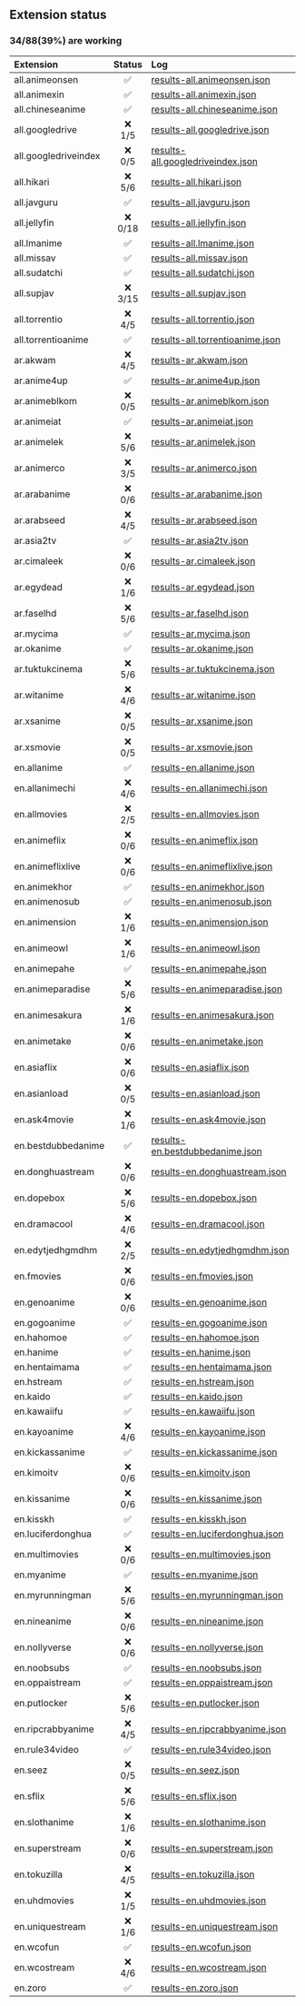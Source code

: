 ## Extension status

### 34/88(39%) are working

| Extension            |  Status   | Log                                                                                                                                       |
| :------------------- | :-------: | :---------------------------------------------------------------------------------------------------------------------------------------- |
| all.animeonsen       |     ✅     | [results-all.animeonsen.json](https://raw.githubusercontent.com/ahmedgamal17/aet/results/results/results-all.animeonsen.json)             |
| all.animexin         |     ✅     | [results-all.animexin.json](https://raw.githubusercontent.com/ahmedgamal17/aet/results/results/results-all.animexin.json)                 |
| all.chineseanime     |     ✅     | [results-all.chineseanime.json](https://raw.githubusercontent.com/ahmedgamal17/aet/results/results/results-all.chineseanime.json)         |
| all.googledrive      | ❌<br>1/5  | [results-all.googledrive.json](https://raw.githubusercontent.com/ahmedgamal17/aet/results/results/results-all.googledrive.json)           |
| all.googledriveindex | ❌<br>0/5  | [results-all.googledriveindex.json](https://raw.githubusercontent.com/ahmedgamal17/aet/results/results/results-all.googledriveindex.json) |
| all.hikari           | ❌<br>5/6  | [results-all.hikari.json](https://raw.githubusercontent.com/ahmedgamal17/aet/results/results/results-all.hikari.json)                     |
| all.javguru          |     ✅     | [results-all.javguru.json](https://raw.githubusercontent.com/ahmedgamal17/aet/results/results/results-all.javguru.json)                   |
| all.jellyfin         | ❌<br>0/18 | [results-all.jellyfin.json](https://raw.githubusercontent.com/ahmedgamal17/aet/results/results/results-all.jellyfin.json)                 |
| all.lmanime          |     ✅     | [results-all.lmanime.json](https://raw.githubusercontent.com/ahmedgamal17/aet/results/results/results-all.lmanime.json)                   |
| all.missav           |     ✅     | [results-all.missav.json](https://raw.githubusercontent.com/ahmedgamal17/aet/results/results/results-all.missav.json)                     |
| all.sudatchi         |     ✅     | [results-all.sudatchi.json](https://raw.githubusercontent.com/ahmedgamal17/aet/results/results/results-all.sudatchi.json)                 |
| all.supjav           | ❌<br>3/15 | [results-all.supjav.json](https://raw.githubusercontent.com/ahmedgamal17/aet/results/results/results-all.supjav.json)                     |
| all.torrentio        | ❌<br>4/5  | [results-all.torrentio.json](https://raw.githubusercontent.com/ahmedgamal17/aet/results/results/results-all.torrentio.json)               |
| all.torrentioanime   |     ✅     | [results-all.torrentioanime.json](https://raw.githubusercontent.com/ahmedgamal17/aet/results/results/results-all.torrentioanime.json)     |
| ar.akwam             | ❌<br>4/5  | [results-ar.akwam.json](https://raw.githubusercontent.com/ahmedgamal17/aet/results/results/results-ar.akwam.json)                         |
| ar.anime4up          |     ✅     | [results-ar.anime4up.json](https://raw.githubusercontent.com/ahmedgamal17/aet/results/results/results-ar.anime4up.json)                   |
| ar.animeblkom        | ❌<br>0/5  | [results-ar.animeblkom.json](https://raw.githubusercontent.com/ahmedgamal17/aet/results/results/results-ar.animeblkom.json)               |
| ar.animeiat          |     ✅     | [results-ar.animeiat.json](https://raw.githubusercontent.com/ahmedgamal17/aet/results/results/results-ar.animeiat.json)                   |
| ar.animelek          | ❌<br>5/6  | [results-ar.animelek.json](https://raw.githubusercontent.com/ahmedgamal17/aet/results/results/results-ar.animelek.json)                   |
| ar.animerco          | ❌<br>3/5  | [results-ar.animerco.json](https://raw.githubusercontent.com/ahmedgamal17/aet/results/results/results-ar.animerco.json)                   |
| ar.arabanime         | ❌<br>0/6  | [results-ar.arabanime.json](https://raw.githubusercontent.com/ahmedgamal17/aet/results/results/results-ar.arabanime.json)                 |
| ar.arabseed          | ❌<br>4/5  | [results-ar.arabseed.json](https://raw.githubusercontent.com/ahmedgamal17/aet/results/results/results-ar.arabseed.json)                   |
| ar.asia2tv           |     ✅     | [results-ar.asia2tv.json](https://raw.githubusercontent.com/ahmedgamal17/aet/results/results/results-ar.asia2tv.json)                     |
| ar.cimaleek          | ❌<br>0/6  | [results-ar.cimaleek.json](https://raw.githubusercontent.com/ahmedgamal17/aet/results/results/results-ar.cimaleek.json)                   |
| ar.egydead           | ❌<br>1/6  | [results-ar.egydead.json](https://raw.githubusercontent.com/ahmedgamal17/aet/results/results/results-ar.egydead.json)                     |
| ar.faselhd           | ❌<br>5/6  | [results-ar.faselhd.json](https://raw.githubusercontent.com/ahmedgamal17/aet/results/results/results-ar.faselhd.json)                     |
| ar.mycima            |     ✅     | [results-ar.mycima.json](https://raw.githubusercontent.com/ahmedgamal17/aet/results/results/results-ar.mycima.json)                       |
| ar.okanime           |     ✅     | [results-ar.okanime.json](https://raw.githubusercontent.com/ahmedgamal17/aet/results/results/results-ar.okanime.json)                     |
| ar.tuktukcinema      | ❌<br>5/6  | [results-ar.tuktukcinema.json](https://raw.githubusercontent.com/ahmedgamal17/aet/results/results/results-ar.tuktukcinema.json)           |
| ar.witanime          | ❌<br>4/6  | [results-ar.witanime.json](https://raw.githubusercontent.com/ahmedgamal17/aet/results/results/results-ar.witanime.json)                   |
| ar.xsanime           | ❌<br>0/5  | [results-ar.xsanime.json](https://raw.githubusercontent.com/ahmedgamal17/aet/results/results/results-ar.xsanime.json)                     |
| ar.xsmovie           | ❌<br>0/5  | [results-ar.xsmovie.json](https://raw.githubusercontent.com/ahmedgamal17/aet/results/results/results-ar.xsmovie.json)                     |
| en.allanime          |     ✅     | [results-en.allanime.json](https://raw.githubusercontent.com/ahmedgamal17/aet/results/results/results-en.allanime.json)                   |
| en.allanimechi       | ❌<br>4/6  | [results-en.allanimechi.json](https://raw.githubusercontent.com/ahmedgamal17/aet/results/results/results-en.allanimechi.json)             |
| en.allmovies         | ❌<br>2/5  | [results-en.allmovies.json](https://raw.githubusercontent.com/ahmedgamal17/aet/results/results/results-en.allmovies.json)                 |
| en.animeflix         | ❌<br>0/6  | [results-en.animeflix.json](https://raw.githubusercontent.com/ahmedgamal17/aet/results/results/results-en.animeflix.json)                 |
| en.animeflixlive     | ❌<br>0/6  | [results-en.animeflixlive.json](https://raw.githubusercontent.com/ahmedgamal17/aet/results/results/results-en.animeflixlive.json)         |
| en.animekhor         |     ✅     | [results-en.animekhor.json](https://raw.githubusercontent.com/ahmedgamal17/aet/results/results/results-en.animekhor.json)                 |
| en.animenosub        |     ✅     | [results-en.animenosub.json](https://raw.githubusercontent.com/ahmedgamal17/aet/results/results/results-en.animenosub.json)               |
| en.animension        | ❌<br>1/6  | [results-en.animension.json](https://raw.githubusercontent.com/ahmedgamal17/aet/results/results/results-en.animension.json)               |
| en.animeowl          | ❌<br>1/6  | [results-en.animeowl.json](https://raw.githubusercontent.com/ahmedgamal17/aet/results/results/results-en.animeowl.json)                   |
| en.animepahe         |     ✅     | [results-en.animepahe.json](https://raw.githubusercontent.com/ahmedgamal17/aet/results/results/results-en.animepahe.json)                 |
| en.animeparadise     | ❌<br>5/6  | [results-en.animeparadise.json](https://raw.githubusercontent.com/ahmedgamal17/aet/results/results/results-en.animeparadise.json)         |
| en.animesakura       | ❌<br>1/6  | [results-en.animesakura.json](https://raw.githubusercontent.com/ahmedgamal17/aet/results/results/results-en.animesakura.json)             |
| en.animetake         | ❌<br>0/6  | [results-en.animetake.json](https://raw.githubusercontent.com/ahmedgamal17/aet/results/results/results-en.animetake.json)                 |
| en.asiaflix          | ❌<br>0/6  | [results-en.asiaflix.json](https://raw.githubusercontent.com/ahmedgamal17/aet/results/results/results-en.asiaflix.json)                   |
| en.asianload         | ❌<br>0/5  | [results-en.asianload.json](https://raw.githubusercontent.com/ahmedgamal17/aet/results/results/results-en.asianload.json)                 |
| en.ask4movie         | ❌<br>1/6  | [results-en.ask4movie.json](https://raw.githubusercontent.com/ahmedgamal17/aet/results/results/results-en.ask4movie.json)                 |
| en.bestdubbedanime   |     ✅     | [results-en.bestdubbedanime.json](https://raw.githubusercontent.com/ahmedgamal17/aet/results/results/results-en.bestdubbedanime.json)     |
| en.donghuastream     | ❌<br>0/6  | [results-en.donghuastream.json](https://raw.githubusercontent.com/ahmedgamal17/aet/results/results/results-en.donghuastream.json)         |
| en.dopebox           | ❌<br>5/6  | [results-en.dopebox.json](https://raw.githubusercontent.com/ahmedgamal17/aet/results/results/results-en.dopebox.json)                     |
| en.dramacool         | ❌<br>4/6  | [results-en.dramacool.json](https://raw.githubusercontent.com/ahmedgamal17/aet/results/results/results-en.dramacool.json)                 |
| en.edytjedhgmdhm     | ❌<br>2/5  | [results-en.edytjedhgmdhm.json](https://raw.githubusercontent.com/ahmedgamal17/aet/results/results/results-en.edytjedhgmdhm.json)         |
| en.fmovies           | ❌<br>0/6  | [results-en.fmovies.json](https://raw.githubusercontent.com/ahmedgamal17/aet/results/results/results-en.fmovies.json)                     |
| en.genoanime         | ❌<br>0/6  | [results-en.genoanime.json](https://raw.githubusercontent.com/ahmedgamal17/aet/results/results/results-en.genoanime.json)                 |
| en.gogoanime         |     ✅     | [results-en.gogoanime.json](https://raw.githubusercontent.com/ahmedgamal17/aet/results/results/results-en.gogoanime.json)                 |
| en.hahomoe           |     ✅     | [results-en.hahomoe.json](https://raw.githubusercontent.com/ahmedgamal17/aet/results/results/results-en.hahomoe.json)                     |
| en.hanime            |     ✅     | [results-en.hanime.json](https://raw.githubusercontent.com/ahmedgamal17/aet/results/results/results-en.hanime.json)                       |
| en.hentaimama        |     ✅     | [results-en.hentaimama.json](https://raw.githubusercontent.com/ahmedgamal17/aet/results/results/results-en.hentaimama.json)               |
| en.hstream           |     ✅     | [results-en.hstream.json](https://raw.githubusercontent.com/ahmedgamal17/aet/results/results/results-en.hstream.json)                     |
| en.kaido             |     ✅     | [results-en.kaido.json](https://raw.githubusercontent.com/ahmedgamal17/aet/results/results/results-en.kaido.json)                         |
| en.kawaiifu          |     ✅     | [results-en.kawaiifu.json](https://raw.githubusercontent.com/ahmedgamal17/aet/results/results/results-en.kawaiifu.json)                   |
| en.kayoanime         | ❌<br>4/6  | [results-en.kayoanime.json](https://raw.githubusercontent.com/ahmedgamal17/aet/results/results/results-en.kayoanime.json)                 |
| en.kickassanime      |     ✅     | [results-en.kickassanime.json](https://raw.githubusercontent.com/ahmedgamal17/aet/results/results/results-en.kickassanime.json)           |
| en.kimoitv           | ❌<br>0/6  | [results-en.kimoitv.json](https://raw.githubusercontent.com/ahmedgamal17/aet/results/results/results-en.kimoitv.json)                     |
| en.kissanime         | ❌<br>0/6  | [results-en.kissanime.json](https://raw.githubusercontent.com/ahmedgamal17/aet/results/results/results-en.kissanime.json)                 |
| en.kisskh            |     ✅     | [results-en.kisskh.json](https://raw.githubusercontent.com/ahmedgamal17/aet/results/results/results-en.kisskh.json)                       |
| en.luciferdonghua    |     ✅     | [results-en.luciferdonghua.json](https://raw.githubusercontent.com/ahmedgamal17/aet/results/results/results-en.luciferdonghua.json)       |
| en.multimovies       | ❌<br>0/6  | [results-en.multimovies.json](https://raw.githubusercontent.com/ahmedgamal17/aet/results/results/results-en.multimovies.json)             |
| en.myanime           |     ✅     | [results-en.myanime.json](https://raw.githubusercontent.com/ahmedgamal17/aet/results/results/results-en.myanime.json)                     |
| en.myrunningman      | ❌<br>5/6  | [results-en.myrunningman.json](https://raw.githubusercontent.com/ahmedgamal17/aet/results/results/results-en.myrunningman.json)           |
| en.nineanime         | ❌<br>0/6  | [results-en.nineanime.json](https://raw.githubusercontent.com/ahmedgamal17/aet/results/results/results-en.nineanime.json)                 |
| en.nollyverse        | ❌<br>0/6  | [results-en.nollyverse.json](https://raw.githubusercontent.com/ahmedgamal17/aet/results/results/results-en.nollyverse.json)               |
| en.noobsubs          |     ✅     | [results-en.noobsubs.json](https://raw.githubusercontent.com/ahmedgamal17/aet/results/results/results-en.noobsubs.json)                   |
| en.oppaistream       |     ✅     | [results-en.oppaistream.json](https://raw.githubusercontent.com/ahmedgamal17/aet/results/results/results-en.oppaistream.json)             |
| en.putlocker         | ❌<br>5/6  | [results-en.putlocker.json](https://raw.githubusercontent.com/ahmedgamal17/aet/results/results/results-en.putlocker.json)                 |
| en.ripcrabbyanime    | ❌<br>4/5  | [results-en.ripcrabbyanime.json](https://raw.githubusercontent.com/ahmedgamal17/aet/results/results/results-en.ripcrabbyanime.json)       |
| en.rule34video       |     ✅     | [results-en.rule34video.json](https://raw.githubusercontent.com/ahmedgamal17/aet/results/results/results-en.rule34video.json)             |
| en.seez              | ❌<br>0/5  | [results-en.seez.json](https://raw.githubusercontent.com/ahmedgamal17/aet/results/results/results-en.seez.json)                           |
| en.sflix             | ❌<br>5/6  | [results-en.sflix.json](https://raw.githubusercontent.com/ahmedgamal17/aet/results/results/results-en.sflix.json)                         |
| en.slothanime        | ❌<br>1/6  | [results-en.slothanime.json](https://raw.githubusercontent.com/ahmedgamal17/aet/results/results/results-en.slothanime.json)               |
| en.superstream       | ❌<br>0/6  | [results-en.superstream.json](https://raw.githubusercontent.com/ahmedgamal17/aet/results/results/results-en.superstream.json)             |
| en.tokuzilla         | ❌<br>4/5  | [results-en.tokuzilla.json](https://raw.githubusercontent.com/ahmedgamal17/aet/results/results/results-en.tokuzilla.json)                 |
| en.uhdmovies         | ❌<br>1/5  | [results-en.uhdmovies.json](https://raw.githubusercontent.com/ahmedgamal17/aet/results/results/results-en.uhdmovies.json)                 |
| en.uniquestream      | ❌<br>1/6  | [results-en.uniquestream.json](https://raw.githubusercontent.com/ahmedgamal17/aet/results/results/results-en.uniquestream.json)           |
| en.wcofun            |     ✅     | [results-en.wcofun.json](https://raw.githubusercontent.com/ahmedgamal17/aet/results/results/results-en.wcofun.json)                       |
| en.wcostream         | ❌<br>4/6  | [results-en.wcostream.json](https://raw.githubusercontent.com/ahmedgamal17/aet/results/results/results-en.wcostream.json)                 |
| en.zoro              |     ✅     | [results-en.zoro.json](https://raw.githubusercontent.com/ahmedgamal17/aet/results/results/results-en.zoro.json)                           |

